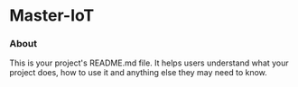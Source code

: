 Master-IoT
==========

### About

This is your project's README.md file. It helps users understand what your
project does, how to use it and anything else they may need to know.